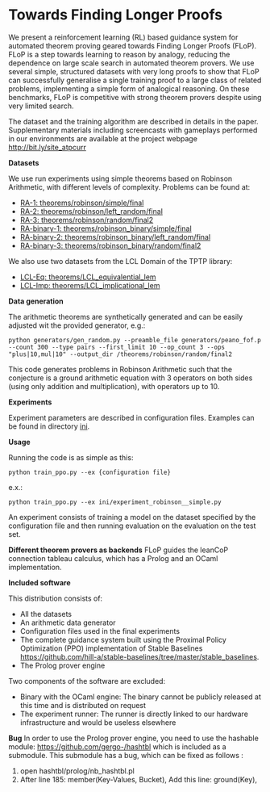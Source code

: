 # Towards Finding Longer Proofs


We present a reinforcement learning (RL) based guidance system for
automated theorem proving geared towards Finding Longer Proofs
(FLoP). FLoP is a step towards learning to reason by analogy,
reducing the dependence on large scale search in automated theorem
provers. We use several simple, structured datasets with very long
proofs to show that FLoP can successfully generalise a single
training proof to a large class of related problems, implementing a
simple form of analogical reasoning. On these benchmarks, FLoP is
competitive with strong theorem provers despite using very limited
search.


The dataset and the training algorithm are described in details in the
paper. Supplementary materials including screencasts with gameplays performed
in our environments are available at the project webpage
http://bit.ly/site_atpcurr

**Datasets**

We use run experiments using simple theorems based on Robinson Arithmetic, with different levels of complexity. Problems can be found at:

- [RA-1: theorems/robinson/simple/final](theorems/robinson/simple/final)
- [RA-2: theorems/robinson/left_random/final](theorems/robinson/left_random/final)
- [RA-3: theorems/robinson/random/final2](theorems/robinson/random/final2)
- [RA-binary-1: theorems/robinson_binary/simple/final](theorems/robinson/simple/final)
- [RA-binary-2: theorems/robinson_binary/left_random/final](theorems/robinson_binary/left_random/final)
- [RA-binary-3: theorems/robinson_binary/random/final2](theorems/robinson_binary/random/final2)

We also use two datasets from the LCL Domain of the TPTP library:

- [LCL-Eq: theorems/LCL_equivalential_lem](theorems/LCL_equivalential_lem)
- [LCL-Imp: theorems/LCL_implicational_lem](theorems/LCL_implicational_lem)


**Data generation**

The arithmetic theorems are synthetically generated and can be easily adjusted wit the provided generator, e.g.:

```
python generators/gen_random.py --preamble_file generators/peano_fof.p
--count 300 --type pairs --first_limit 10 --op_count 3 --ops
"plus|10,mul|10" --output_dir /theorems/robinson/random/final2
```

This code generates problems in Robinson Arithmetic such that the
conjecture is a ground arithmetic equation with 3 operators on both
sides (using only addition and multiplication), with operators up to 10.


**Experiments**

Experiment parameters are described in configuration files. Examples can
be found in directory [ini](ini).

**Usage**

Running the code is as simple as this:

```
python train_ppo.py --ex {configuration file}
```

e.x.:

```
python train_ppo.py --ex ini/experiment_robinson__simple.py
```

An experiment consists of training a model on the dataset specified by
the configuration file and then running evaluation on the evaluation
on the test set.

**Different theorem provers as backends**
FLoP guides the leanCoP connection tableau calculus, which has a Prolog and an OCaml implementation.

**Included software**

This distribution consists of:

- All the datasets
- An arithmetic data generator
- Configuration files used in the final experiments
- The complete guidance system built using the Proximal Policy Optimization (PPO) implementation of Stable Baselines https://github.com/hill-a/stable-baselines/tree/master/stable_baselines.
- The Prolog prover engine

Two components of the software are excluded:

- Binary with the OCaml engine: The binary cannot be publicly released at this time and is distributed on request
- The experiment runner: The runner is directly linked to our hardware infrastructure and would be useless elsewhere 

**Bug**
In order to use the Prolog prover engine, you need to use the hashable module:
https://github.com/gergo-/hashtbl which is included as a submodule. This submodule has a bug, which can be fixed as follows :

1. open hashtbl/prolog/nb_hashtbl.pl
2. After line 185:
   member(Key-Values, Bucket),
   Add this line:
   ground(Key),

